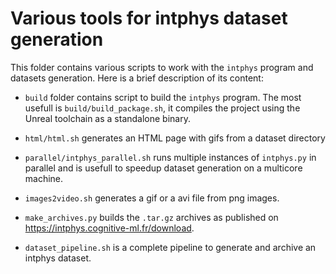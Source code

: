 # Various tools for intphys dataset generation

This folder contains various scripts to work with the `intphys` program and
datasets generation. Here is a brief description of its content:

* `build` folder contains script to build the `intphys` program. The most
  usefull is `build/build_package.sh`, it compiles the project using the Unreal
  toolchain as a standalone binary.

* `html/html.sh` generates an HTML page with gifs from a dataset directory

* `parallel/intphys_parallel.sh` runs multiple instances of `intphys.py` in
  parallel and is usefull to speedup dataset generation on a multicore machine.

* `images2video.sh` generates a gif or a avi file from png images.

* `make_archives.py` builds the `.tar.gz` archives as published on
  https://intphys.cognitive-ml.fr/download.

* `dataset_pipeline.sh` is a complete pipeline to generate and archive an
  intphys dataset.
